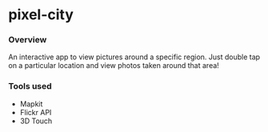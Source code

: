 # pixel-city

### Overview

An interactive app to view pictures around a specific region.
Just double tap on a particular location and view photos taken around that area! 

### Tools used

- Mapkit
- Flickr API
- 3D Touch
